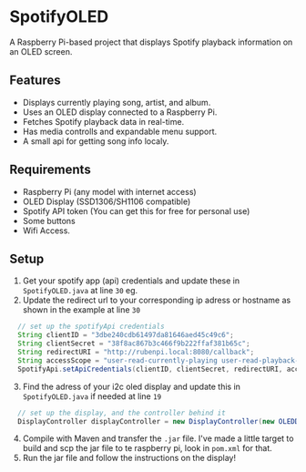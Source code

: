 # SpotifyOLED

A Raspberry Pi-based project that displays Spotify playback information on an OLED screen.

## Features
* Displays currently playing song, artist, and album.
* Uses an OLED display connected to a Raspberry Pi.
* Fetches Spotify playback data in real-time.
* Has media controlls and expandable menu support.
* A small api for getting song info localy.

## Requirements
* Raspberry Pi (any model with internet access)
* OLED Display (SSD1306/SH1106 compatible)
* Spotify API token (You can get this for free for personal use)
* Some buttons
* Wifi Access.

## Setup
1. Get your spotify app (api) credentials and update these in `SpotifyOLED.java` at line `30` eg.
2. Update the redirect url to your corresponding ip adress or hostname as shown in the example at line `30`
```java
  // set up the spotifyApi credentials
  String clientID = "3dbe240cdb61497da81646aed45c49c6";
  String clientSecret = "38f8ac867b3c466f9b222ffaf381b65c";
  String redirectURI = "http://rubenpi.local:8080/callback";
  String accessScope = "user-read-currently-playing user-read-playback-state user-modify-playback-state";
  SpotifyApi.setApiCredentials(clientID, clientSecret, redirectURI, accessScope);
```
3. Find the adress of your i2c oled display and update this in `SpotifyOLED.java` if needed at line `19`
```java
  // set up the display, and the controller behind it
  DisplayController displayController = new DisplayController(new OLEDDisplay(1, 0x3c));
```
4. Compile with Maven and transfer the `.jar` file. I've made a little target to build and scp the jar file to te raspberry pi, look in `pom.xml` for that.
5. Run the jar file and follow the instructions on the display!
